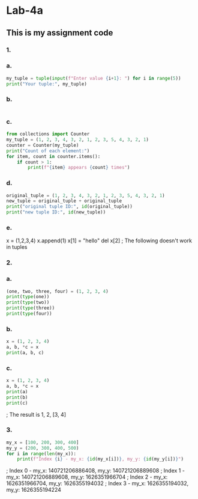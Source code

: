 # Lab-4a
## This is my assignment code
### 1.
### a.
```python
my_tuple = tuple(input(f"Enter value {i+1}: ") for i in range(5))
print("Your tuple:", my_tuple)
```
### b.
```python
```
### c.
```python
from collections import Counter
my_tuple = (1, 2, 3, 4, 3, 2, 1, 2, 3, 5, 4, 3, 2, 1)
counter = Counter(my_tuple)
print("Count of each element:")
for item, count in counter.items():
    if count > 1:
        print(f"{item} appears {count} times")
```
### d.
```python
original_tuple = (1, 2, 3, 4, 3, 2, 1, 2, 3, 5, 4, 3, 2, 1)
new_tuple = original_tuple + original_tuple
print("original tuple ID:", id(original_tuple))
print("new tuple ID:", id(new_tuple))
```
### e.
x = (1,2,3,4)
x.append(1)
x[1] = "hello"
del x[2]
; The following doesn't work in tuples 
### 2.
### a.
```python
(one, two, three, four) = (1, 2, 3, 4)
print(type(one))
print(type(two))
print(type(three))
print(type(four))
```
### b.
```python
x = (1, 2, 3, 4)
a, b, *c = x
print(a, b, c)
```
### c.
```python
x = (1, 2, 3, 4)
a, b, *c = x
print(a)
print(b)
print(c)
```
; The result is 1, 2, [3, 4]
### 3.
```python
my_x = [100, 200, 300, 400]
my_y = (200, 300, 400, 500)
for i in range(len(my_x)):
    print(f"Index {i} - my_x: {id(my_x[i])}, my_y: {id(my_y[i])}")
```
; Index 0 - my_x: 140721206886408, my_y: 140721206889608
; Index 1 - my_x: 140721206889608, my_y: 1626351966704
; Index 2 - my_x: 1626351966704, my_y: 1626355194032
; Index 3 - my_x: 1626355194032, my_y: 1626355194224
